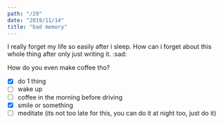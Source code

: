```yaml
---
path: "/29"
date: "2019/11/14"
title: "bad memory"
---
```


I really forget my life so easily after i sleep. How can i forget about this whole thing after only just writing it. :sad:

How do you even make coffee tho?

- [x] do 1 thing
- [ ] wake up
- [ ] coffee in the morning before driving
- [x] smile or something
- [ ] meditate (its not too late for this, you can do it at night too, just do it)
